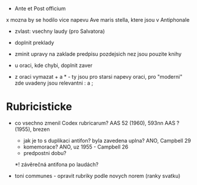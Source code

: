 * Ante et Post officium

x mozna by se hodilo vice napevu Ave maris stella, ktere jsou v Antiphonale


* zvlast: vsechny laudy (pro Salvatora)

* doplnit preklady



* zminit upravy na zaklade predpisu pozdejsich nez jsou pouzite knihy

* u oraci, kde chybi, doplnit zaver

* z oraci vymazat + a * - ty jsou pro starsi napevy oraci, pro "moderni" zde uvadeny jsou relevantni : a ;

# Rubricisticke

* co vsechno zmenil Codex rubricarum? 
  AAS 52 (1960), 593nn
  AAS ? (1955), brezen
  * jak je to s duplikaci antifon? byla zavedena uplna? ANO, Campbell 29
  * komemorace? ANO, uz 1955 - Campbell 26
  * predpostni dobu?
  
  *! závěrečná antifona po laudách?
  
* toni communes - opravit rubriky podle novych norem (ranky svatku)
